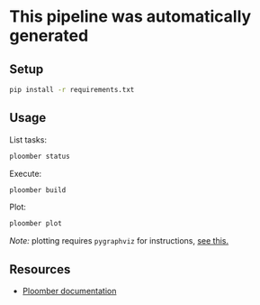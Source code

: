 # This pipeline was automatically generated

## Setup

```sh
pip install -r requirements.txt
```

## Usage

List tasks:

```sh
ploomber status
```

Execute:

```sh
ploomber build
```

Plot:

```sh
ploomber plot
```

*Note:* plotting requires `pygraphviz` for instructions, [see this.](https://docs.ploomber.io/en/latest/user-guide/faq_index.html#plotting-a-pipeline)

## Resources

* [Ploomber documentation](https://docs.ploomber.io)